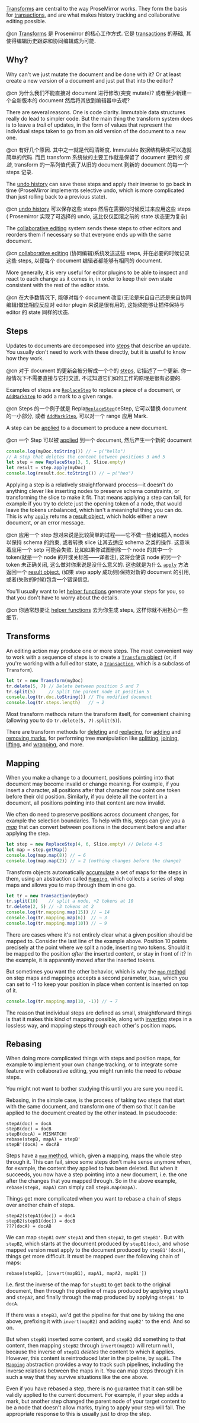 [Transforms](##transform.Transform) are central to the way ProseMirror
works. They form the basis for [transactions](#state.transactions),
and are what makes history tracking and collaborative editing
possible.

@cn [Transforms](##transform.Transform) 是 Prosemirror 的核心工作方式. 它是 [transactions](#state.transactions) 的基础, 其使得编辑历史跟踪和协同编辑成为可能.

## Why?

Why can't we just mutate the document and be done with it? Or at least
create a new version of a document and just put that into the editor?

@cn 为什么我们不能直接对 document 进行修改(突变 mutate)? 或者至少新建一个全新版本的 document 然后将其放到编辑器中去呢?

There are several reasons. One is code clarity. Immutable data
structures really do lead to simpler code. But the main thing the
transform system does is to leave a _trail_ of updates, in the form of
values that represent the individual steps taken to go from an old
version of the document to a new one.

@cn 有好几个原因. 其中之一就是代码清晰度. Immutable 数据结构确实可以造就简单的代码. 
而且 transform 系统做的主要工作就是保留了 document 更新的 _痕迹_, transform 的一系列值代表了从旧的
document 到新的 document 的每一个 steps 记录.

The [undo history](##history) can save these steps and apply their
inverse to go back in time (ProseMirror implements selective undo,
which is more complicated than just rolling back to a previous state).

@cn [undo history](##history) 可以保存这些 steps 然后在需要的时候反过来应用这些 steps ( Prosemirror 实现了可选择的 undo, 这比仅仅回滚之前的 state 状态更为复杂)

The [collaborative
editing](http://marijnhaverbeke.nl/blog/collaborative-editing.html)
system sends these steps to other editors and reorders them if
necessary so that everyone ends up with the same document.

@cn [collaborative editing](http://marijnhaverbeke.nl/blog/collaborative-editing.html) (协同编辑)系统发送这些 steps, 并在必要的时候记录这些 steps, 以便每个 document 编辑者都能够有相同的 document.

More generally, it is very useful for editor plugins to be able to
inspect and react to each change as it comes in, in order to keep
their own state consistent with the rest of the editor state.

@cn 在大多数情况下, 能够对每个 document 改变(无论是来自自己还是来自协同编辑)做出相应反应对 editor plugin 来说是很有用的, 这始终能够让插件保持与 editor 的 state 同样的状态.

## Steps

Updates to documents are decomposed into [steps](##transform.Step)
that describe an update. You usually don't need to work with these
directly, but it is useful to know how they work.

@cn 对于 document 的更新会被分解成一个个的 [steps](##transform.Step), 它描述了一个更新. 你一般情况下不需要直接与它打交道, 不过知道它们如何工作的原理是很有必要的.

Examples of steps are [`ReplaceStep`](##transform.ReplaceStep) to
replace a piece of a document, or
[`AddMarkStep`](##transform.AddMarkStep) to add a mark to a given
range.

@cn Steps 的一个例子就是 Repla[`ReplaceStep`](##transform.ReplaceStep)ceStep, 
它可以替换 document 的一小部分, 或者 [`AddMarkStep`](##transform.AddMarkStep), 可以对一个 range 应用 Mark.

A step can be [applied](##transform.Step.apply) to a document to
produce a new document.

@cn 一个 Step 可以被 [applied](##transform.Step.apply) 到一个 document, 然后产生一个新的 document

```javascript
console.log(myDoc.toString()) // → p("hello")
// A step that deletes the content between positions 3 and 5
let step = new ReplaceStep(3, 5, Slice.empty)
let result = step.apply(myDoc)
console.log(result.doc.toString()) // → p("heo")
```

Applying a step is a relatively straightforward process—it doesn't do
anything clever like inserting nodes to preserve schema constraints,
or transforming the slice to make it fit. That means applying a step
can fail, for example if you try to delete just the opening token of a
node, that would leave the tokens unbalanced, which isn't a meaningful
thing you can do. This is why [`apply`](##transform.Step.apply)
returns a [result object](##transform.StepResult), which holds either
a new document, _or_ an error message.

@cn 应用一个 step 想对来说是比较简单的过程——它不做一些诸如插入 nodes 以保持 schema 的约束, 
或者转换 slice 让其去适应 schema 之类的操作. 这意味着应用一个 setp 可能会失败. 
比如如果你试图删除一个 node 的其中一个 token(就是一个 node 的开或关标签——译者注), 
这将会使该 node 的另一个 token 未正确关闭, 这么做对你来说是没什么意义的. 
这也就是为什么 [`apply`](##transform.Step.apply) 方法返回一个 [result object](##transform.StepResult), (如果 step apply 成功则)保持对新的 document 的引用, 
或者(失败的时候)包含一个错误信息.

You'll usually want to let [helper
functions](##transform.Transform.replace) generate your steps for you,
so that you don't have to worry about the details.

@cn 你通常想要让 [helper functions](##transform.Transform.replace) 去为你生成 steps, 这样你就不用担心一些细节.

## Transforms

An editing action may produce one or more steps. The most convenient
way to work with a sequence of steps is to create a [`Transform`
object](##transform.Transform) (or, if you're working with a full
editor state, a [`Transaction`](##state.Transaction), which is a
subclass of `Transform`).

```javascript
let tr = new Transform(myDoc)
tr.delete(5, 7) // Delete between position 5 and 7
tr.split(5)     // Split the parent node at position 5
console.log(tr.doc.toString()) // The modified document
console.log(tr.steps.length)   // → 2
```

Most transform methods return the transform itself, for convenient
chaining (allowing you to do `tr.delete(5, 7).split(5)`).

There are transform methods for
[deleting](##transform.Transform.delete) and
[replacing](##transform.Transform.replace), for
[adding](##transform.Transform.addMark) and [removing
marks](##transform.Transform.removeMark), for performing tree
manipulation like [splitting](##transform.Transform.split),
[joining](##transform.Transform.join),
[lifting](##transform.Transform.lift), and
[wrapping](##transform.Transform.wrap), and more.

## Mapping

When you make a change to a document, positions pointing into that
document may become invalid or change meaning. For example, if you
insert a character, all positions after that character now point one
token before their old position. Similarly, if you delete all the
content in a document, all positions pointing into that content are
now invalid.

We often do need to preserve positions across document changes, for
example the selection boundaries. To help with this, steps can give
you a [_map_](##transform.StepMap) that can convert between positions
in the document before and after applying the step.

```javascript
let step = new ReplaceStep(4, 6, Slice.empty) // Delete 4-5
let map = step.getMap()
console.log(map.map(8)) // → 6
console.log(map.map(2)) // → 2 (nothing changes before the change)
```

Transform objects automatically
[accumulate](##transform.Transform.mapping) a set of maps for the
steps in them, using an abstraction called
[`Mapping`](##transform.Mapping), which collects a series of step maps
and allows you to map through them in one go.

```javascript
let tr = new Transaction(myDoc)
tr.split(10)    // split a node, +2 tokens at 10
tr.delete(2, 5) // -3 tokens at 2
console.log(tr.mapping.map(15)) // → 14
console.log(tr.mapping.map(6))  // → 3
console.log(tr.mapping.map(10)) // → 9
```

There are cases where it's not entirely clear what a given position
should be mapped to. Consider the last line of the example above.
Position 10 points precisely at the point where we split a node,
inserting two tokens. Should it be mapped to the position _after_ the
inserted content, or stay in front of it? In the example, it is
apparently moved after the inserted tokens.

But sometimes you want the other behavior, which is why the [`map`
method](##transform.Mappable.map) on step maps and mappings accepts a
second parameter, `bias`, which you can set to -1 to keep your
position in place when content is inserted on top of it.

```javascript
console.log(tr.mapping.map(10, -1)) // → 7
```

The reason that individual steps are defined as small, straightforward
things is that it makes this kind of mapping possible, along with
[inverting](##transform.Step.invert) steps in a lossless way, and
mapping steps through each other's position maps.

## Rebasing

When doing more complicated things with steps and position maps, for
example to implement your own change tracking, or to integrate some
feature with collaborative editing, you might run into the need to
_rebase_ steps.

You might not want to bother studying this until you are sure you need
it.

Rebasing, in the simple case, is the process of taking two steps that
start with the same document, and transform one of them so that it can
be applied to the document created by the other instead. In pseudocode:

    stepA(doc) = docA
    stepB(doc) = docB
    stepB(docA) = MISMATCH!
    rebase(stepB, mapA) = stepB'
    stepB'(docA) = docAB

Steps have a [`map` method](##transform.Step.map), which, given a
mapping, maps the whole step through it. This can fail, since some
steps don't make sense anymore when, for example, the content they
applied to has been deleted. But when it succeeds, you now have a step
pointing into a new document, i.e. the one after the changes that you
mapped through. So in the above example, `rebase(stepB, mapA)` can
simply call `stepB.map(mapA)`.

Things get more complicated when you want to rebase a chain of steps
over another chain of steps.

    stepA2(stepA1(doc)) = docA
    stepB2(stepB1(doc)) = docB
    ???(docA) = docAB

We can map `stepB1` over `stepA1` and then `stepA2`, to get `stepB1'`.
But with `stepB2`, which starts at the document produced by
`stepB1(doc)`, and whose mapped version must apply to the document
produced by `stepB1'(docA)`, things get more difficult. It must be
mapped over the following chain of maps:

    rebase(stepB2, [invert(mapB1), mapA1, mapA2, mapB1'])

I.e. first the inverse of the map for `stepB1` to get back to the
original document, then through the pipeline of maps produced by
applying `stepA1` and `stepA2`, and finally through the map produced
by applying `stepB1'` to `docA`.

If there was a `stepB3`, we'd get the pipeline for that one by taking
the one above, prefixing it with `invert(mapB2)` and adding `mapB2'`
to the end. And so on.

But when `stepB1` inserted some content, and `stepB2` did something to
that content, then mapping `stepB2` through `invert(mapB1)` will
return `null`, because the inverse of `stepB1` _deletes_ the content
to which it applies. However, this content is reintroduced later in
the pipeline, by `mapB1`. The [`Mapping`](##transform.Mapping)
abstraction provides a way to track such pipelines, including the
inverse relations between the maps in it. You can map steps through it
in such a way that they survive situations like the one above.

Even if you have rebased a step, there is no guarantee that it can
still be validly applied to the current document. For example, if your
step adds a mark, but another step changed the parent node of your
target content to be a node that doesn't allow marks, trying to apply
your step will fail. The appropriate response to this is usually just
to drop the step.
